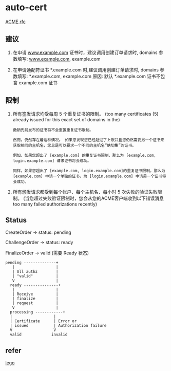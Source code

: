 # auto-cert

[ACME rfc](https://datatracker.ietf.org/doc/html/rfc8555)

## 建议

1. 在申请 www.example.com 证书时，建议调用创建订单请求时, domains 参数填写: www.example.com, example.com

2. 在申请通配符证书 *.example.com 时,建议调用创建订单请求时, domains 参数填写: *.example.com, example.com 
   原因: 默认 *.example.com 证书不包含 example.com 证书
    
## 限制

1. 所有签发请求均受每周 5 个重复证书的限制。 
   (too many certificates (5) already issued for this exact set of domains in the)

    ```
    撤销先前发布的证书将不会重置重复证书限制。 
   
   然而，仍然存在着这种情况。 如果您发现您已经超过了上限并且您仍然需要另一个证书来获取相同的主机名，您总是可以要求一个不同的主机名“确切集”的证书。 
   
   例如，如果您超出了 [example.com] 的重复证书限制，那么为 [example.com, login.example.com] 请求证书将会成功。 
   
   同样，如果您超出了 [example.com, login.example.com]的重复证书限制，那么为 [example.com] 申请一个单独的证书，为 [login.example.com] 申请另一个证书将会成功。
   ```

2. 所有颁发请求都受到每个帐户、每个主机名、每小时 5 次失败的验证失败限制。
   (当您超过失败验证限制时，您会从您的ACME客户端收到以下错误消息 too many failed authorizations recently)

## Status

CreateOrder -> status: pending

ChallengeOrder -> status: ready

FinalizeOrder -> valid (需要 Ready 状态)


    pending --------------+
       |                  |
       | All authz        |
       | "valid"          |
       V                  |
      ready ---------------+
       |                  |
       | Receive          |
       | finalize         |
       | request          |
       V                  |
      processing ------------+
      |                  |
      | Certificate      | Error or
      | issued           | Authorization failure
      V                  V
      valid             invalid

## refer
[lego](https://github.com/go-acme/lego)

